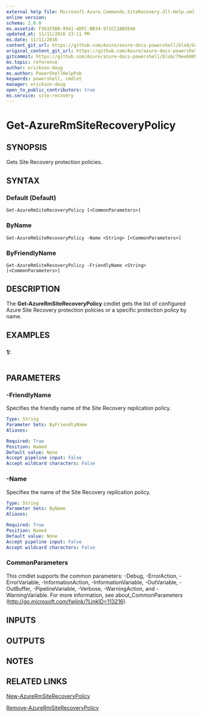 ```yaml
---
external help file: Microsoft.Azure.Commands.SiteRecovery.dll-Help.xml
online version:
schema: 2.0.0
ms.assetid: F361F5B0-9941-4DFC-BB34-971CC2AB5E46
updated_at: 11/11/2016 23:11 PM
ms.date: 11/11/2016
content_git_url: https://github.com/Azure/azure-docs-powershell/blob/Graham71298/azureps-cmdlets-docs/ResourceManager/AzureRM.SiteRecovery/v2.1.0/Get-AzureRmSiteRecoveryPolicy.md
original_content_git_url: https://github.com/Azure/azure-docs-powershell/blob/Graham71298/azureps-cmdlets-docs/ResourceManager/AzureRM.SiteRecovery/v2.1.0/Get-AzureRmSiteRecoveryPolicy.md
gitcommit: https://github.com/Azure/azure-docs-powershell/blob/79eeb985ea480979357fb4695832a0c3d29a48bf
ms.topic: reference
author: erickson-doug
ms.author: PowerShellHelpPub
keywords: powershell, cmdlet
manager: erickson-doug
open_to_public_contributors: true
ms.service: site-recovery
---
```


# Get-AzureRmSiteRecoveryPolicy

## SYNOPSIS
Gets Site Recovery protection policies.

## SYNTAX

### Default (Default)
```
Get-AzureRmSiteRecoveryPolicy [<CommonParameters>]
```

### ByName
```
Get-AzureRmSiteRecoveryPolicy -Name <String> [<CommonParameters>]
```

### ByFriendlyName
```
Get-AzureRmSiteRecoveryPolicy -FriendlyName <String> [<CommonParameters>]
```

## DESCRIPTION
The **Get-AzureRmSiteRecoveryPolicy** cmdlet gets the list of configured Azure Site Recovery protection policies or a specific protection policy by name.

## EXAMPLES

### 1:
```

```

## PARAMETERS

### -FriendlyName
Specifies the friendly name of the Site Recovery replication policy.

```yaml
Type: String
Parameter Sets: ByFriendlyName
Aliases: 

Required: True
Position: Named
Default value: None
Accept pipeline input: False
Accept wildcard characters: False
```

### -Name
Specifies the name of the Site Recovery replication policy.

```yaml
Type: String
Parameter Sets: ByName
Aliases: 

Required: True
Position: Named
Default value: None
Accept pipeline input: False
Accept wildcard characters: False
```

### CommonParameters
This cmdlet supports the common parameters: -Debug, -ErrorAction, -ErrorVariable, -InformationAction, -InformationVariable, -OutVariable, -OutBuffer, -PipelineVariable, -Verbose, -WarningAction, and -WarningVariable. For more information, see about_CommonParameters (http://go.microsoft.com/fwlink/?LinkID=113216).

## INPUTS

## OUTPUTS

## NOTES

## RELATED LINKS

[New-AzureRmSiteRecoveryPolicy](./New-AzureRmSiteRecoveryPolicy.md)

[Remove-AzureRmSiteRecoveryPolicy](./Remove-AzureRmSiteRecoveryPolicy.md)


